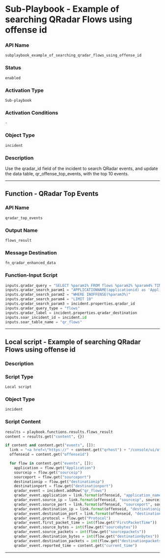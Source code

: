 <!--
    DO NOT MANUALLY EDIT THIS FILE
    THIS FILE IS AUTOMATICALLY GENERATED WITH resilient-sdk codegen
    Generated with resilient-sdk v51.0.2.2.1096
-->

# Sub-Playbook - Example of searching QRadar Flows using offense id

### API Name
`subplaybook_example_of_searching_qradar_flows_using_offense_id`

### Status
`enabled`

### Activation Type
`Sub-playbook`

### Activation Conditions
`-`

### Object Type
`incident`

### Description
Use the qradar_id field of the incident to search QRadar events, and update the data table, qr_offense_top_events, with the top 10 events.


---
## Function - QRadar Top Events

### API Name
`qradar_top_events`

### Output Name
`flows_result`

### Message Destination
`fn_qradar_enhanced_data`

### Function-Input Script
```python
inputs.qradar_query = "SELECT %param1% FROM flows %param2% %param4% TIMES OFFENSE_TIME(%param3%) PARAMETERS PROGRESSDETAILSRESOLUTION=60"
inputs.qradar_search_param1 = "APPLICATIONNAME(applicationid) as 'Application', sourceip, sourceport, destinationip, destinationport, PROTOCOLNAME(protocolid) as 'Protocol', firstpackettime AS 'FirstPacketTime', sourcebytes, sourcepackets, destinationbytes, destinationpackets"
inputs.qradar_search_param2 = "WHERE INOFFENSE(%param3%)"
inputs.qradar_search_param4 = "LIMIT 10"
inputs.qradar_search_param3 = incident.properties.qradar_id
inputs.qradar_query_type = "flows"
inputs.qradar_label = incident.properties.qradar_destination
inputs.soar_incident_id = incident.id
inputs.soar_table_name = "qr_flows"
```

---

## Local script - Example of searching QRadar Flows using offense id

### Description


### Script Type
`Local script`

### Object Type
`incident`

### Script Content
```python
results = playbook.functions.results.flows_result
content = results.get("content", {})

if content and content.get("events", []):
  link = "<a href=\"https://" + content.get("qrhost") + "/console/ui/offenses/{0}/flows?filter={1}%3B%3D%3B%3B{2}&page=1&pagesize=10\" target=\"_blank\">{3}</a>"
  offenseid = content.get("offenseid")

  for flow in content.get("events", []):
    application = flow.get("Application")
    sourceip = flow.get("sourceip")
    sourceport = flow.get("sourceport")
    destinationip = flow.get("destinationip")
    destinationport = flow.get("destinationport")
    qradar_event = incident.addRow("qr_flows")
    qradar_event.application = link.format(offenseid, "application_name", application, application)
    qradar_event.source_ip = link.format(offenseid, "sourceip", sourceip, sourceip)
    qradar_event.source_port = link.format(offenseid, "sourceport", sourceport, sourceport)
    qradar_event.destination_ip = link.format(offenseid, "destinationip", destinationip, destinationip)
    qradar_event.destination_port = link.format(offenseid, "destinationport", destinationport, destinationport)
    qradar_event.protocol = flow.get("Protocol")
    qradar_event.first_packet_time = int(flow.get("FirstPacketTime"))
    qradar_event.source_bytes = int(flow.get("sourcebytes"))
    qradar_event.source_packets = int(flow.get("sourcepackets"))
    qradar_event.destination_bytes = int(flow.get("destinationbytes"))
    qradar_event.destination_packets = int(flow.get("destinationpackets"))
    qradar_event.reported_time = content.get("current_time")
```

---

